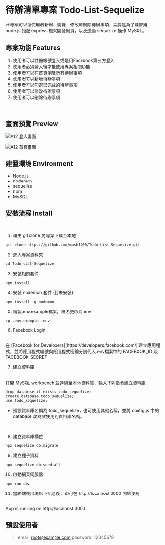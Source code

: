 # 待辦清單專案 Todo-List-Sequelize

此專案可以讓使用者新增、瀏覽、修改和刪除待辦事項，主要是為了練習用 node.js 搭配 express 框架開發網頁，以及透過 sequelize 操作 MySQL。


## 專案功能 Features

1. 使用者可以註冊帳號登入或是用Facebook第三方登入
2. 使用者必須登入後才能使用專案相關功能
5.  使用者可以在首頁瀏覽所有待辦事項
6.  使用者可以新增待辦事項
7.  使用者可以勾選已完成的待辦事項
8.  使用者可以修改待辦事項
9.  使用者可以刪除待辦事項

<br>

## 畫面預覽 Preview
![A12 登入畫面](https://i.imgur.com/Kq0lI3m.png)

![A12 首頁畫面](https://i.imgur.com/LXDZ090.png)

## 建置環境 Environment


* Node.js
* nodemon
* sequelize
* npm
* MySQL

## 安裝流程 Install

<br>

1. 藉由 git clone 將專案下載至本地
```
git clone https://github.com/mush1200/Todo-List-Sequelize.git
```
2. 進入專案資料夾
```
cd Todo-List-Sequelize
```
3. 安裝相關套件
```
npm install
```
4. 安裝 nodemon 套件 (若未安裝)
```
npm install -g nodemon
```
5. 複製.env.example檔案，檔名更改為.env
```
cp .env.example .env
```
6. Facebook Login: 
<br>
在 [Facebook for Developers](https://developers.facebook.com/) 建立應用程式，並將應用程式編號與應用程式密鑰分別代入.env檔案中的 FACEBOOK_ID 及 FACEBOOK_SECRET

7. 建立資料庫
<br>
打開 MySQL workbench 並連線至本地資料庫，輸入下列指令建立資料庫 

```
drop database if exists todo_sequelize;
create database todo_sequelize;
use todo_sequelize;
```
* 預設資料庫名稱為 todo_sequelize，也可使用其他名稱，並將 config.js 中的 database 改為欲使用的資料庫名稱。

<br>

8. 建立資料庫欄位
```
npx sequelize db:migrate
```

9. 建立種子資料
```
npx sequelize db:seed:all
```

10. 啟動網頁伺服器
```
npm run dev
```
11. 當終端機出現以下訊息後，即可在 http://localhost:3000 開始使用
<br>
App is running on http://localhost:3000

## 預設使用者

>email: root@example.com
>password: 12345678